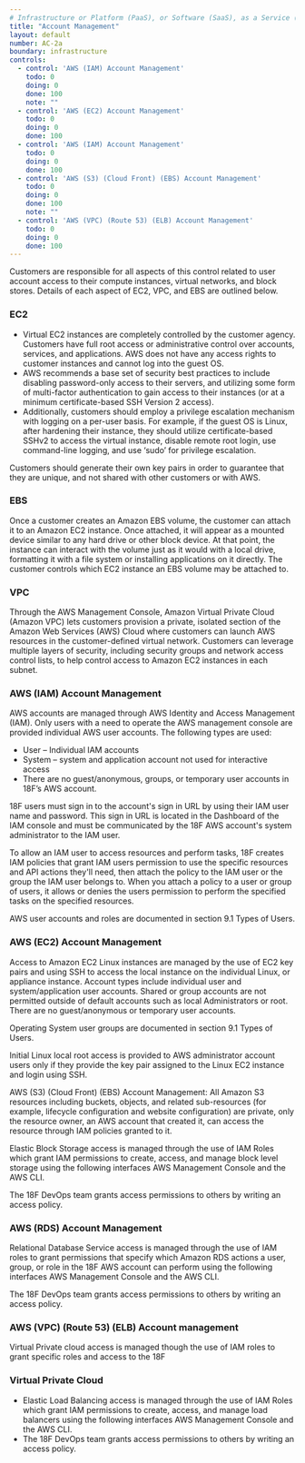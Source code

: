 ```yaml
---
# Infrastructure or Platform (PaaS), or Software (SaaS), as a Service (XaaS)
title: "Account Management"
layout: default
number: AC-2a
boundary: infrastructure
controls:
  - control: 'AWS (IAM) Account Management'
    todo: 0
    doing: 0
    done: 100
    note: ""
  - control: 'AWS (EC2) Account Management'
    todo: 0
    doing: 0
    done: 100
  - control: 'AWS (IAM) Account Management'
    todo: 0
    doing: 0
    done: 100
  - control: 'AWS (S3) (Cloud Front) (EBS) Account Management'
    todo: 0
    doing: 0
    done: 100
    note: ""
  - control: 'AWS (VPC) (Route 53) (ELB) Account Management'
    todo: 0
    doing: 0
    done: 100    
---
```


Customers are responsible for all aspects of this control related to user account access to their compute instances, virtual networks, and block stores. Details of each aspect of EC2, VPC, and EBS are outlined below.

### EC2

* Virtual EC2 instances are completely controlled by the customer agency. Customers have full root access or administrative control over accounts, services, and applications. AWS does not have any access rights to customer instances and cannot log into the guest OS.
* AWS recommends a base set of security best practices to include disabling password-only access to their servers, and utilizing some form of multi-factor authentication to gain access to their instances (or at a minimum certificate-based SSH Version 2 access).
* Additionally, customers should employ a privilege escalation mechanism with logging on a per-user basis. For example, if the guest OS is Linux, after hardening their instance, they should utilize certificate-based SSHv2 to access the virtual instance, disable remote root login, use command-line logging, and use ‘sudo’ for privilege escalation.

Customers should generate their own key pairs in order to guarantee that they are unique, and not shared with other customers or with AWS.

### EBS

Once a customer creates an Amazon EBS volume, the customer can attach it to an Amazon EC2 instance. Once attached, it will appear as a mounted device similar to any hard drive or other block device. At that point, the instance can interact with the volume just as it would with a local drive, formatting it with a file system or installing applications on it directly. The customer controls which EC2 instance an EBS volume may be attached to.

### VPC

Through the AWS Management Console, Amazon Virtual Private Cloud (Amazon VPC) lets customers provision a private, isolated section of the Amazon Web Services (AWS) Cloud where customers can launch AWS resources in the customer-defined virtual network. Customers can leverage multiple layers of security, including security groups and network access control lists, to help control access to Amazon EC2 instances in each subnet.

### AWS (IAM) Account Management

AWS accounts are managed through AWS Identity and Access Management (IAM). Only users with a need to operate the AWS management console are provided individual AWS user accounts. The following types are used:
* User – Individual IAM accounts
* System – system and application account not used for interactive access
* There are no guest/anonymous, groups, or temporary user accounts in 18F’s AWS account.

18F users must sign in to the account's sign in URL by using their IAM user name and password. This sign in URL is located in the Dashboard of the IAM console and must be communicated by the 18F AWS account's system administrator to the IAM user.

To allow an IAM user to access resources and perform tasks, 18F creates IAM policies that grant IAM users permission to use the specific resources and API actions they'll need, then attach the policy to the IAM user or the group the IAM user belongs to. When you attach a policy to a user or group of users, it allows or denies the users permission to perform the specified tasks on the specified resources.

AWS user accounts and roles are documented in section 9.1 Types of Users.

### AWS (EC2) Account Management

Access to Amazon EC2 Linux instances are managed by the use of EC2 key pairs and using SSH to access the local instance on the individual Linux, or appliance instance. Account types include individual user and system/application user accounts. Shared or group accounts are not permitted outside of default accounts such as local Administrators or root. There are no guest/anonymous or temporary user accounts.

Operating System user groups are documented in section 9.1 Types of Users.

Initial Linux local root access is provided to AWS administrator account users only if they provide the key pair assigned to the Linux EC2 instance and login using SSH.

AWS (S3) (Cloud Front) (EBS)  Account Management:
All Amazon S3 resources including buckets, objects, and related sub-resources (for example, lifecycle configuration and website configuration) are private, only the resource owner, an AWS account that created it, can access the resource through IAM policies granted to it.

Elastic Block Storage access is managed through the use of IAM Roles which grant IAM permissions to create, access, and manage block level storage using the following interfaces AWS Management Console and the AWS CLI.

The 18F DevOps team grants access permissions to others by writing an access policy.

### AWS (RDS) Account Management

Relational Database Service access is managed through the use of IAM roles to grant permissions that specify which Amazon RDS actions a user, group, or role in the 18F AWS account can perform using the following interfaces AWS Management Console and the AWS CLI.

The 18F DevOps team grants access permissions to others by writing an access policy.

### AWS (VPC) (Route 53) (ELB) Account management

Virtual Private cloud access is managed though the use of IAM roles to grant specific roles and access to the 18F

### Virtual Private Cloud

* Elastic Load Balancing access is managed through the use of IAM Roles which grant IAM permissions to create, access, and manage load balancers using the following interfaces AWS Management Console and the AWS CLI.
* The 18F DevOps team grants access permissions to others by writing an access policy.
